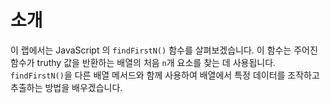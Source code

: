# 소개

이 랩에서는 JavaScript 의 `findFirstN()` 함수를 살펴보겠습니다. 이 함수는 주어진 함수가 truthy 값을 반환하는 배열의 처음 `n`개 요소를 찾는 데 사용됩니다. `findFirstN()`을 다른 배열 메서드와 함께 사용하여 배열에서 특정 데이터를 조작하고 추출하는 방법을 배우겠습니다.
